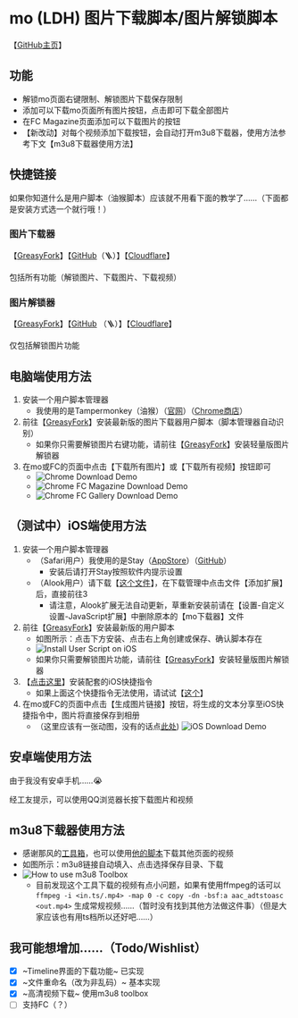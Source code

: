 # mo (LDH) 图片下载脚本/图片解锁脚本

【[GitHub主页](https://github.com/locoda/mo-downloader)】

## 功能

- 解锁mo页面右键限制、解锁图片下载保存限制
- 添加可以下载mo页面所有图片按钮，点击即可下载全部图片
- 在FC Magazine页面添加可以下载图片的按钮
- 【新改动】对每个视频添加下载按钮，会自动打开m3u8下载器，使用方法参考下文【m3u8下载器使用方法】

## 快捷链接

如果你知道什么是用户脚本（油猴脚本）应该就不用看下面的教学了……（下面都是安装方式选一个就行哦！）

### 图片下载器

【[GreasyFork](https://greasyfork.org/scripts/459051)】【[GitHub](https://github.com/locoda/mo-downloader/raw/main/mo-downloader.user.js)（🪜）】【[Cloudflare](https://mo-downloader.pages.dev/mo-downloader.user.js)】

包括所有功能（解锁图片、下载图片、下载视频）

### 图片解锁器

【[GreasyFork](https://greasyfork.org/scripts/459052)】【[GitHub](https://github.com/locoda/mo-downloader/raw/main/mo-img-unlock.user.js) （🪜）】【[Cloudflare](https://mo-downloader.pages.dev/mo-img-unlock.user.js)】

仅包括解锁图片功能

## 电脑端使用方法

1. 安装一个用户脚本管理器
   - 我使用的是Tampermonkey（油猴）（[官网](https://www.tampermonkey.net/)）（[Chrome商店](https://chrome.google.com/webstore/detail/tampermonkey/dhdgffkkebhmkfjojejmpbldmpobfkfo)）
2. 前往【[GreasyFork](https://greasyfork.org/scripts/459051)】安装最新版的图片下载器用户脚本（脚本管理器自动识别）
   - 如果你只需要解锁图片右键功能，请前往【[GreasyFork](https://greasyfork.org/scripts/459052)】安装轻量版图片解锁器
3. 在mo或FC的页面中点击【下载所有图片】或【下载所有视频】按钮即可
   - ![Chrome Download Demo](https://mo-downloader.pages.dev/demos/chrome-download.png)
   - ![Chrome FC Magazine Download Demo](https://mo-downloader.pages.dev/demos/chrome-fc-magazine.png)
   - ![Chrome FC Gallery Download Demo](https://mo-downloader.pages.dev/demos/chrome-fc-gallery.png)

## （测试中）iOS端使用方法

1. 安装一个用户脚本管理器
   - （Safari用户）我使用的是Stay（[AppStore](https://apps.apple.com/cn/app/stay-%E7%BD%91%E9%A1%B5%E7%BA%AF%E6%B5%8F%E8%A7%88/id1591620171)）（[GitHub](https://github.com/shenruisi/Stay)）
     - 安装后请打开Stay按照软件内提示设置
   - （Alook用户）请下载【[这个文件](https://mo-downloader.pages.dev/mo-downloader.alook)】，在下载管理中点击文件【添加扩展】后，直接前往3
     - 请注意，Alook扩展无法自动更新，草重新安装前请在【设置-自定义设置-JavaScript扩展】中删除原本的【mo下载器】文件
2. 前往【[GreasyFork](https://greasyfork.org/scripts/459051)】安装最新版的用户脚本
   - 如图所示：点击下方安装、点击右上角创建或保存、确认脚本存在
   - ![Install User Script on iOS](https://mo-downloader.pages.dev/demos/iOS-user-script-install.png)
   - 如果你只需要解锁图片功能，请前往【[GreasyFork](https://greasyfork.org/scripts/459052)】安装轻量版图片解锁器
3. 【[点击这里](https://www.icloud.com/shortcuts/bbd0e1dc58ed416f912ebb060beea996)】安装配套的iOS快捷指令
   - 如果上面这个快捷指令无法使用，请试试【[这个](https://www.icloud.com/shortcuts/5699e7eafc2e41ffb7906ed46ffcf499)】
4. 在mo或FC的页面中点击【生成图片链接】按钮，将生成的文本分享至iOS快捷指令中，图片将直接保存到相册
   - （这里应该有一张动图，没有的话点[此处](https://mo-downloader.pages.dev/demos/iOS-download.gif))
   ![iOS Download Demo](https://mo-downloader.pages.dev/demos/iOS-download.gif)

## 安卓端使用方法

由于我没有安卓手机……😭

经工友提示，可以使用QQ浏览器长按下载图片和视频

## m3u8下载器使用方法

- 感谢那风的[工具箱](https://tools.thatwind.com/tool/m3u8downloader)，也可以使用[他的脚本](https://greasyfork.org/scripts/449581)下载其他页面的视频
- 如图所示：m3u8链接自动填入、点击选择保存目录、下载
- ![How to use m3u8 Toolbox](https://mo-downloader.pages.dev/demos/chrome-m3u8.png)
  - 目前发现这个工具下载的视频有点小问题，如果有使用ffmpeg的话可以 `ffmpeg -i <in.ts/.mp4> -map 0 -c copy -dn -bsf:a aac_adtstoasc <out.mp4>` 生成常规视频……（暂时没有找到其他方法做这件事）（但是大家应该也有用ts档所以还好吧……）

## 我可能想增加……（Todo/Wishlist）

- [x] ~Timeline界面的下载功能~ 已实现
- [x] ~文件重命名（改为非乱码）~ 基本实现
- [x] ~高清视频下载~ 使用m3u8 toolbox
- [ ] 支持FC（？）
